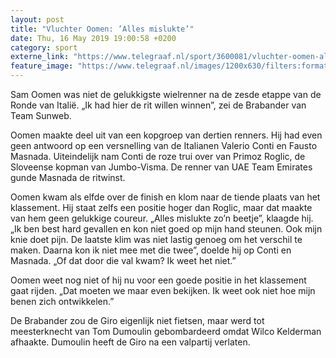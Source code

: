 ```yaml
---
layout: post
title: "Vluchter Oomen: ’Alles mislukte’"
date: Thu, 16 May 2019 19:00:58 +0200
category: sport
externe_link: "https://www.telegraaf.nl/sport/3600081/vluchter-oomen-alles-mislukte"
feature_image: "https://www.telegraaf.nl/images/1200x630/filters:format(jpeg):quality(80)/cdn-kiosk-api.telegraaf.nl/779db738-77fc-11e9-8a65-0217670beecd.jpg"
---
```


<p class="intro">Sam Oomen was niet de gelukkigste wielrenner na de zesde etappe van de Ronde van Italië. „Ik had hier de rit willen winnen”, zei de Brabander van Team Sunweb.</p> <p>Oomen maakte deel uit van een kopgroep van dertien renners. Hij had even geen antwoord op een versnelling van de Italianen Valerio Conti en Fausto Masnada. Uiteindelijk nam Conti de roze trui over van Primoz Roglic, de Sloveense kopman van Jumbo-Visma. De renner van UAE Team Emirates gunde Masnada de ritwinst.</p><p>Oomen kwam als elfde over de finish en klom naar de tiende plaats van het klassement. Hij staat zelfs een positie hoger dan Roglic, maar dat maakte van hem geen gelukkige coureur. „Alles mislukte zo’n beetje”, klaagde hij. „Ik ben best hard gevallen en kon niet goed op mijn hand steunen. Ook mijn knie doet pijn. De laatste klim was niet lastig genoeg om het verschil te maken. Daarna kon ik niet mee met die twee”, doelde hij op Conti en Masnada. „Of dat door die val kwam? Ik weet het niet.”</p><p>Oomen weet nog niet of hij nu voor een goede positie in het klassement gaat rijden. „Dat moeten we maar even bekijken. Ik weet ook niet hoe mijn benen zich ontwikkelen.”</p><p>De Brabander zou de Giro eigenlijk niet fietsen, maar werd tot meesterknecht van Tom Dumoulin gebombardeerd omdat Wilco Kelderman afhaakte. Dumoulin heeft de Giro na een valpartij verlaten.</p>
